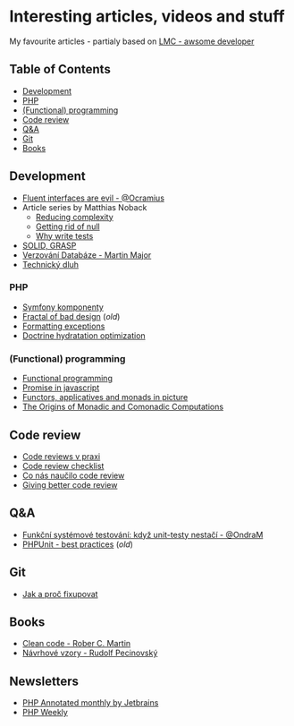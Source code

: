 # Interesting articles, videos and stuff

My favourite articles - partialy based on [LMC - awsome developer](https://github.com/lmc-eu/awesome-developer)

## Table of Contents
- [Development](#development)
- [PHP](#php)
- [(Functional) programming](#functional-programming)
- [Code review](#code-review)
- [Q&A](#qa)
- [Git](#git)
- [Books](#books)


## Development
- [Fluent interfaces are evil - @Ocramius](https://ocramius.github.io/blog/fluent-interfaces-are-evil/)
- Article series by Matthias Noback
    - [Reducing complexity](https://www.ibuildings.nl/blog/2016/01/programming-guidelines-part-1-reducing-complexity)
    - [Getting rid of null](https://www.ibuildings.nl/blog/2016/01/programming-guidelines-part-2-getting-rid-null)
    - [Why write tests](https://www.ibuildings.nl/blog/2016/08/why-write-tests)
- [SOLID, GRASP](https://www.zdrojak.cz/serialy/principy-objektove-orientovaneho-navrhu/)
- [Verzování Databáze - Martin Major](https://www.youtube.com/watch?v=KTmlw5AKM8E)
- [Technický dluh](http://blog.think-forth.com/2016/01/21/technicky-dluh/)

### PHP
- [Symfony komponenty](https://www.zdrojak.cz/serialy/symfony-po-kruckach/)
- [Fractal of bad design](http://eev.ee/blog/2012/04/09/php-a-fractal-of-bad-design/) (_old_)
- [Formatting exceptions](http://rosstuck.com/formatting-exception-messages/)
- [Doctrine hydratation optimization](https://ocramius.github.io/blog/doctrine-orm-optimization-hydration/)

### (Functional) programming
- [Functional programming](https://speakerdeck.com/pwm/functional-programming-in-php)
- [Promise in javascript](https://www.zdrojak.cz/clanky/promise-v-javascriptu/)
- [Functors, applicatives and monads in picture](http://adit.io/posts/2013-04-17-functors,_applicatives,_and_monads_in_pictures.html)
- [The Origins of Monadic and Comonadic Computations](https://www.youtube.com/watch?v=mqCsfYERzzE)

## Code review
- [Code reviews v praxi](https://www.zdrojak.cz/clanky/code-reviews-praxi/])
- [Code review checklist](https://www.zdrojak.cz/clanky/code-review-checklist/)
- [Co nás naučilo code review](https://www.zdrojak.cz/clanky/co-nas-naucilo-code-review/)
- [Giving better code review](https://medium.com/@mrjoelkemp/giving-better-code-reviews-16109e0fdd36)

## Q&A
- [Funkční systémové testování: když unit-testy nestačí - @OndraM](http://prvnivcesku.cz/systemove-testovani/)
- [PHPUnit - best practices](https://thephp.cc/news/2016/02/questioning-phpunit-best-practices) (_old_)

## Git
- [Jak a proč fixupovat](https://filip-prochazka.com/blog/git-fixup)

## Books
- [Clean code - Rober C. Martin](https://www.amazon.com/Clean-Code-Handbook-Software-Craftsmanship/dp/0132350882)
- [Návrhové vzory - Rudolf Pecinovský](http://knihy.pecinovsky.cz/vzory/index.html)

## Newsletters
- [PHP Annotated monthly by Jetbrains](https://blog.jetbrains.com/phpstorm/category/php-annotated-monthly/)
- [PHP Weekly](http://www.phpweekly.com/)
